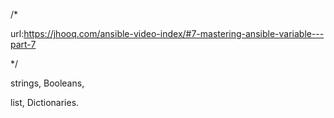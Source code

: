 /*

url:https://jhooq.com/ansible-video-index/#7-mastering-ansible-variable---part-7

*/


strings,
Booleans,

list,
Dictionaries.



